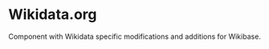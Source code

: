 Wikidata.org
============

Component with Wikidata specific modifications and additions for Wikibase.
